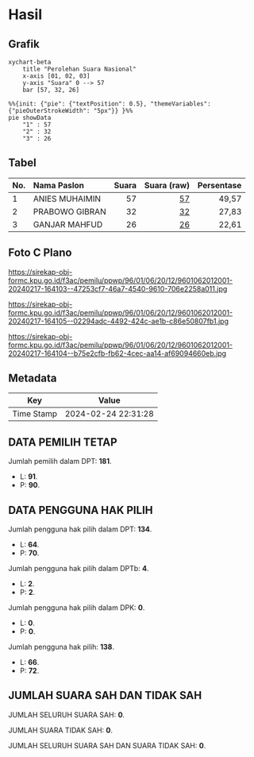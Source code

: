 # Hasil

## Grafik

```mermaid
xychart-beta
    title "Perolehan Suara Nasional"
    x-axis [01, 02, 03]
    y-axis "Suara" 0 --> 57
    bar [57, 32, 26]
```

```mermaid
%%{init: {"pie": {"textPosition": 0.5}, "themeVariables": {"pieOuterStrokeWidth": "5px"}} }%%
pie showData
    "1" : 57
    "2" : 32
    "3" : 26
```

## Tabel

| No. | Nama Paslon    | Suara | Suara (raw) | Persentase |
|:--- |:-------------- | -----:| -----------:| ----------:|
| 1   | ANIES MUHAIMIN | 57    | [57][p-1]   | 49,57      |
| 2   | PRABOWO GIBRAN | 32    | [32][p-2]   | 27,83      |
| 3   | GANJAR MAHFUD  | 26    | [26][p-3]   | 22,61      |


[p-1]: https://github.com/gigit-pemilu/pemilu-2024/blob/main/pilpres/hitung-suara/sub/96-papua-barat-daya/sub/01-sorong/sub/06-seget/sub/2012-wasingsan/sub/001-tps/sub/paslon-1.txt
[p-2]: https://github.com/gigit-pemilu/pemilu-2024/blob/main/pilpres/hitung-suara/sub/96-papua-barat-daya/sub/01-sorong/sub/06-seget/sub/2012-wasingsan/sub/001-tps/sub/paslon-2.txt
[p-3]: https://github.com/gigit-pemilu/pemilu-2024/blob/main/pilpres/hitung-suara/sub/96-papua-barat-daya/sub/01-sorong/sub/06-seget/sub/2012-wasingsan/sub/001-tps/sub/paslon-3.txt

## Foto C Plano

https://sirekap-obj-formc.kpu.go.id/f3ac/pemilu/ppwp/96/01/06/20/12/9601062012001-20240217-164103--47253cf7-46a7-4540-9610-706e2258a011.jpg

https://sirekap-obj-formc.kpu.go.id/f3ac/pemilu/ppwp/96/01/06/20/12/9601062012001-20240217-164105--02294adc-4492-424c-ae1b-c86e50807fb1.jpg

https://sirekap-obj-formc.kpu.go.id/f3ac/pemilu/ppwp/96/01/06/20/12/9601062012001-20240217-164104--b75e2cfb-fb62-4cec-aa14-af69094660eb.jpg


## Metadata

| Key        | Value               |
| ---------- | ------------------- |
| Time Stamp | 2024-02-24 22:31:28 |


## DATA PEMILIH TETAP

Jumlah pemilih dalam DPT: **181**.
 * L: **91**.
 * P: **90**.

## DATA PENGGUNA HAK PILIH

Jumlah pengguna hak pilih dalam DPT: **134**.
 * L: **64**.
 * P: **70**.

Jumlah pengguna hak pilih dalam DPTb: **4**.
 * L: **2**.
 * P: **2**.

Jumlah pengguna hak pilih dalam DPK: **0**.
 * L: **0**.
 * P: **0**.

Jumlah pengguna hak pilih: **138**.
 * L: **66**.
 * P: **72**.

## JUMLAH SUARA SAH DAN TIDAK SAH

JUMLAH SELURUH SUARA SAH: **0**.

JUMLAH SUARA TIDAK SAH: **0**.

JUMLAH SELURUH SUARA SAH DAN SUARA TIDAK SAH: **0**.


